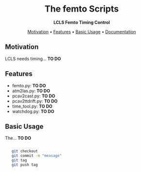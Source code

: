 <h1 align="center">The femto Scripts</h1>

<div align="center">
  <strong>LCLS Femto Timing Control </strong>
</div>

<p align="center">
  <a href="#motivation">Motivation</a> •
  <a href="#features">Features</a> •
  <a href="#basic-usage">Basic Usage</a> •
  <a href="https://confluence.slac.stanford.edu/display/timing/launch+femto.py">Documentation</a>
</p>

## Motivation
LCLS needs timing... **TO DO**

## Features
* femto.py: **TO DO**
* atm2las.py: **TO DO**
* pcav2cast.py: **TO DO**
* pcav2ttdrift.py: **TO DO**
* time_tool.py: **TO DO**
* watchdog.py: **TO DO**

## Basic Usage
The... **TO DO**
```bash

   git checkout
   git commit -m "measage"
   git tag
   git push tag
   
```
